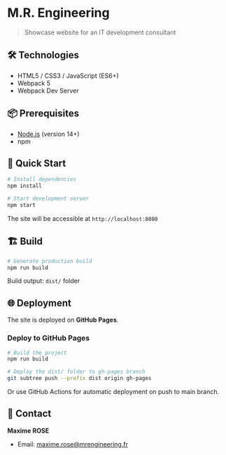 # M.R. Engineering

> Showcase website for an IT development consultant

## 🛠️ Technologies

- HTML5 / CSS3 / JavaScript (ES6+)
- Webpack 5
- Webpack Dev Server

## 📦 Prerequisites

- [Node.js](https://nodejs.org/) (version 14+)
- npm

## 🚀 Quick Start

```bash
# Install dependencies
npm install

# Start development server
npm start
```

The site will be accessible at `http://localhost:8080`

## 🏗️ Build

```bash
# Generate production build
npm run build
```

Build output: `dist/` folder

## 🌐 Deployment

The site is deployed on **GitHub Pages**.

### Deploy to GitHub Pages

```bash
# Build the project
npm run build

# Deploy the dist/ folder to gh-pages branch
git subtree push --prefix dist origin gh-pages
```

Or use GitHub Actions for automatic deployment on push to main branch.

## 📧 Contact

**Maxime ROSE**
- Email: [maxime.rose@mrengineering.fr](mailto:maxime.rose@mrengineering.fr)
